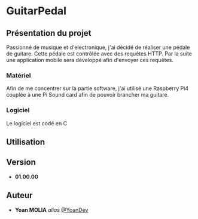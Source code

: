 # GuitarPedal

## Présentation du projet
Passionné de musique et d'electronique, j'ai décidé de réaliser une pédale de guitare.
Cette pédale est contrôlée avec des requêtes HTTP.
Par la suite une application mobile sera développé afin d'envoyer ces requêtes. 

### Matériel
Afin de me concentrer sur la partie software, j'ai utilisé une Raspberry Pi4 couplée à une Pi Sound card afin de pouvoir brancher ma guitare.

### Logiciel
Le logiciel est codé en C

## Utilisation

## Version
* **01.00.00**

## Auteur
* **Yoan MOLIA** _alias_ [@YoanDev](https://github.com/YoanDev)
